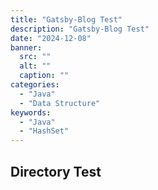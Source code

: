 ```yaml
---
title: "Gatsby-Blog Test"
description: "Gatsby-Blog Test"
date: "2024-12-08"
banner:
  src: ""
  alt: ""
  caption: ""
categories:
  - "Java"
  - "Data Structure"
keywords:
  - "Java"
  - "HashSet"
---
```

## Directory Test